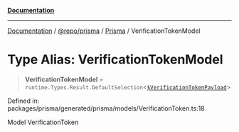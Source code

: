 [**Documentation**](../../../../../README.md)

***

[Documentation](../../../../../README.md) / [@repo/prisma](../../../README.md) / [Prisma](../README.md) / VerificationTokenModel

# Type Alias: VerificationTokenModel

> **VerificationTokenModel** = `runtime.Types.Result.DefaultSelection`\<[`$VerificationTokenPayload`]($VerificationTokenPayload.md)\>

Defined in: packages/prisma/generated/prisma/models/VerificationToken.ts:18

Model VerificationToken
